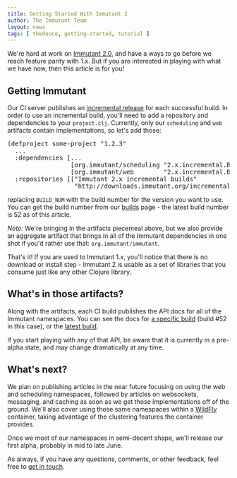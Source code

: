 ```yaml
---
title: Getting Started With Immutant 2
author: The Immutant Team
layout: news
tags: [ thedeuce, getting-started, tutorial ]
---
```


We're hard at work on [Immutant 2.0][the-deuce], and have a ways to go
before we reach feature parity with 1.x. But if you are interested in
playing with what we have now, then this article is for you!

## Getting Immutant

Our CI server publishes an [incremental release][builds] for each
successful build. In order to use an incremental build, you'll need to
add a repository and dependencies to your `project.clj`. Currently,
only our `scheduling` and `web` artifacts contain implementations, so
let's add those:

<pre class="syntax clojure">(defproject some-project "1.2.3"
  ...
  :dependencies [...
                 [org.immutant/scheduling "2.x.incremental.BUILD_NUM"]
                 [org.immutant/web        "2.x.incremental.BUILD_NUM"]]
  :repositories [["Immutant 2.x incremental builds"
                  "http://downloads.immutant.org/incremental/"]])
</pre>

replacing `BUILD_NUM` with the build number for the version you want
to use. You can get the build number from our [builds] page - the
latest build number is 52 as of this article.

*Note:* We're bringing in the artifacts piecemeal above, but we also provide
an aggregate artifact that brings in all of the Immutant dependencies
in one shot if you'd rather use that: `org.immutant/immutant`.

That's it! If you are used to Immutant 1.x, you'll notice that there
is no download or install step - Immutant 2 is usable as a set of
libraries that you consume just like any other Clojure library.

## What's in those artifacts?

Along with the artifacts, each CI build publishes the API docs for all
of the Immutant namespaces. You can see the docs for
[a specific build][api] (build #52 in this case), or the
[latest build][latest-api].

If you start playing with any of that API, be aware that it is
currently in a pre-alpha state, and may change dramatically at any
time.

## What's next?

We plan on publishing articles in the near future focusing on using
the web and scheduling namespaces, followed by articles on websockets,
messaging, and caching as soon as we get those implementations off of
the ground. We'll also cover using those same namespaces within a
[WildFly] container, taking advantage of the clustering features the
container provides.

Once we most of our namespaces in semi-decent shape, we'll release our
first alpha, probably in mid to late June.

As always, if you have any questions, comments, or other feedback, feel
free to [get in touch](/community).

[builds]: http://immutant.org/builds/2x/
[Undertow]: http://undertow.io/
[the-deuce]: /news/2014/04/02/the-deuce/
[api]: https://projectodd.ci.cloudbees.com/job/immutant2-incremental/52/artifact/target/apidocs/index.html
[latest-api]: https://projectodd.ci.cloudbees.com/job/immutant2-incremental/lastSuccessfulBuild/artifact/target/apidocs/index.html
[WildFly]: http://wildfly.org/
